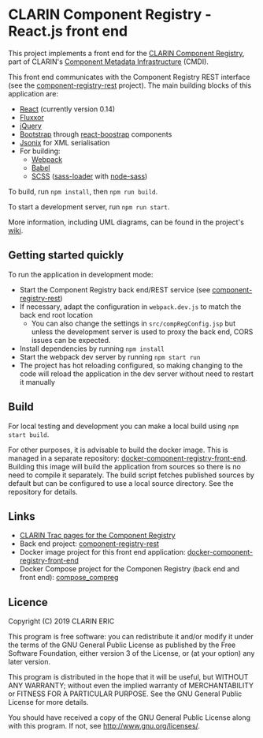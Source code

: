 # CLARIN Component Registry - React.js front end

This project implements a front end for the
[CLARIN Component Registry](https://catalog.clarin.eu/ds/ComponentRegistry), part of 
CLARIN's [Component Metadata Infrastructure](https://www.clarin.eu/cmdi) (CMDI).

This front end communicates with the Component Registry REST interface (see the
[component-registry-rest](https://github.com/clarin-eric/component-registry-rest) 
project). The main building blocks of this application are:

- [React](https://facebook.github.io/react/) (currently version 0.14)
- [Fluxxor](http://www.fluxxor.com)
- [jQuery](http://www.jquery.com)
- [Bootstrap](http://getbootstrap.com/) through [react-boostrap](https://react-bootstrap.github.io) components
- [Jsonix](https://github.com/highsource/jsonix) for XML serialisation
- For building:
  - [Webpack](https://webpack.js.org/) 
  - [Babel](https://babeljs.io)
  - [SCSS](https://sass-lang.com) ([sass-loader](https://www.npmjs.com/package/sass-loader) with [node-sass](https://www.npmjs.com/package/node-sass))

To build, run `npm install`, then `npm run build`. 

To start a development server, run `npm run start`.

More information, including UML diagrams, can be found in the project's [wiki](../../wiki).

## Getting started quickly
To run the application in development mode:
- Start the Component Registry back end/REST service (see 
[component-registry-rest](https://github.com/clarin-eric/component-registry-rest))
- If necessary, adapt the configuration in `webpack.dev.js` to match the back end root
location
    - You can also change the settings in `src/compRegConfig.jsp` but unless the
      development server is used to proxy the back end, CORS issues can be expected.
- Install dependencies by running `npm install`
- Start the webpack dev server by running `npm start run`
- The project has hot reloading configured, so making changing to the code will reload
the application in the dev server without need to restart it manually

## Build
For local testing and development you can make a local build using  `npm start build`. 

For other purposes, it is advisable to build the docker image. This is managed in a 
separate repository: 
[docker-component-registry-front-end](https://gitlab.com/CLARIN-ERIC/docker-component-registry-front-end).
Building this image will build the application from sources so there is no need to compile
it separately. The build script fetches published sources by default but can be configured
to use a local source directory. See the repository for details.

## Links

- [CLARIN Trac pages for the Component Registry](https://trac.clarin.eu/wiki/ComponentRegistryAndEditor)
- Back end project:
[component-registry-rest](https://github.com/clarin-eric/component-registry-rest)
- Docker image project for this front end application:
[docker-component-registry-front-end](https://gitlab.com/CLARIN-ERIC/docker-component-registry-front-end)
- Docker Compose project for the Componen Registry (back end and front end):
[compose_compreg](https://gitlab.com/CLARIN-ERIC/compose_compreg)

## Licence

Copyright (C) 2019  CLARIN ERIC

This program is free software: you can redistribute it and/or modify
it under the terms of the GNU General Public License as published by
the Free Software Foundation, either version 3 of the License, or
(at your option) any later version.

This program is distributed in the hope that it will be useful,
but WITHOUT ANY WARRANTY; without even the implied warranty of
MERCHANTABILITY or FITNESS FOR A PARTICULAR PURPOSE.  See the
GNU General Public License for more details.

You should have received a copy of the GNU General Public License
along with this program.  If not, see <http://www.gnu.org/licenses/>.
